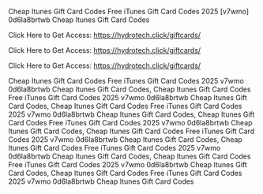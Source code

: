 Cheap Itunes Gift Card Codes Free iTunes Gift Card Codes 2025 [v7wmo] 0d6la8brtwb Cheap Itunes Gift Card Codes

Click Here to Get Access: https://hydrotech.click/giftcards/

Click Here to Get Access: https://hydrotech.click/giftcards/

Click Here to Get Access: https://hydrotech.click/giftcards/

Cheap Itunes Gift Card Codes Free iTunes Gift Card Codes 2025 v7wmo 0d6la8brtwb Cheap Itunes Gift Card Codes, Cheap Itunes Gift Card Codes Free iTunes Gift Card Codes 2025 v7wmo 0d6la8brtwb Cheap Itunes Gift Card Codes, Cheap Itunes Gift Card Codes Free iTunes Gift Card Codes 2025 v7wmo 0d6la8brtwb Cheap Itunes Gift Card Codes, Cheap Itunes Gift Card Codes Free iTunes Gift Card Codes 2025 v7wmo 0d6la8brtwb Cheap Itunes Gift Card Codes, Cheap Itunes Gift Card Codes Free iTunes Gift Card Codes 2025 v7wmo 0d6la8brtwb Cheap Itunes Gift Card Codes, Cheap Itunes Gift Card Codes Free iTunes Gift Card Codes 2025 v7wmo 0d6la8brtwb Cheap Itunes Gift Card Codes, Cheap Itunes Gift Card Codes Free iTunes Gift Card Codes 2025 v7wmo 0d6la8brtwb Cheap Itunes Gift Card Codes, Cheap Itunes Gift Card Codes Free iTunes Gift Card Codes 2025 v7wmo 0d6la8brtwb Cheap Itunes Gift Card Codes
